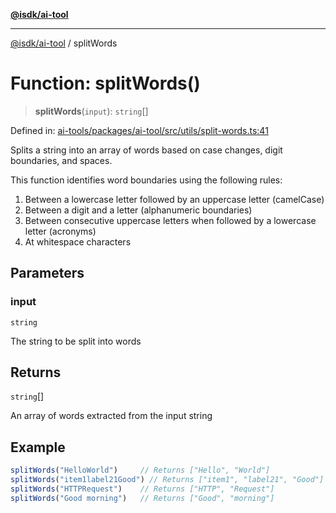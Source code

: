 [**@isdk/ai-tool**](../README.md)

***

[@isdk/ai-tool](../globals.md) / splitWords

# Function: splitWords()

> **splitWords**(`input`): `string`[]

Defined in: [ai-tools/packages/ai-tool/src/utils/split-words.ts:41](https://github.com/isdk/ai-tool.js/blob/a24331161aecd2d7bbd8dc9f9cd3d984871261cb/src/utils/split-words.ts#L41)

Splits a string into an array of words based on case changes, digit boundaries, and spaces.

This function identifies word boundaries using the following rules:
1. Between a lowercase letter followed by an uppercase letter (camelCase)
2. Between a digit and a letter (alphanumeric boundaries)
3. Between consecutive uppercase letters when followed by a lowercase letter (acronyms)
4. At whitespace characters

## Parameters

### input

`string`

The string to be split into words

## Returns

`string`[]

An array of words extracted from the input string

## Example

```ts
splitWords("HelloWorld")     // Returns ["Hello", "World"]
splitWords("item1label21Good") // Returns ["item1", "label21", "Good"]
splitWords("HTTPRequest")    // Returns ["HTTP", "Request"]
splitWords("Good morning")   // Returns ["Good", "morning"]
```
